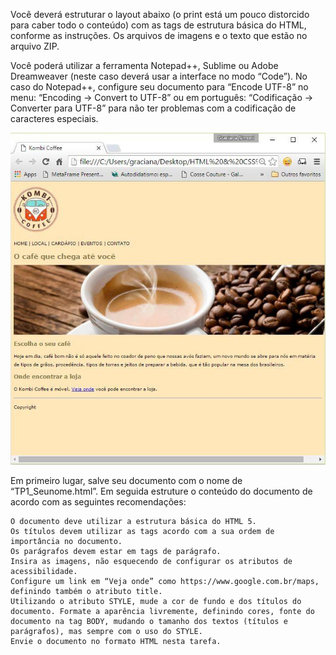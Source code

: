 Você deverá estruturar o layout abaixo (o print está um pouco distorcido para caber todo o conteúdo) com as tags de estrutura básica do HTML, conforme as instruções. Os arquivos de imagens e o texto que estão no arquivo ZIP.

Você poderá utilizar a ferramenta Notepad++, Sublime ou Adobe Dreamweaver (neste caso deverá usar a interface no modo “Code”).  No caso do Notepad++, configure seu documento para “Encode UTF-8” no menu: “Encoding -> Convert to UTF-8” ou em português: “Codificação -> Converter para UTF-8” para não ter problemas com a codificação de caracteres especiais.

![layout](./images/layout_TP1.jpg)

Em primeiro lugar, salve seu documento com o nome de “TP1_Seunome.html”. Em seguida estruture o conteúdo do documento de acordo com as seguintes recomendações:

    O documento deve utilizar a estrutura básica do HTML 5.
    Os títulos devem utilizar as tags acordo com a sua ordem de importância no documento.
    Os parágrafos devem estar em tags de parágrafo.
    Insira as imagens, não esquecendo de configurar os atributos de acessibilidade.
    Configure um link em “Veja onde” como https://www.google.com.br/maps, definindo também o atributo title.
    Utilizando o atributo STYLE, mude a cor de fundo e dos títulos do documento. Formate a aparência livremente, definindo cores, fonte do documento na tag BODY, mudando o tamanho dos textos (títulos e parágrafos), mas sempre com o uso do STYLE.
    Envie o documento no formato HTML nesta tarefa.
